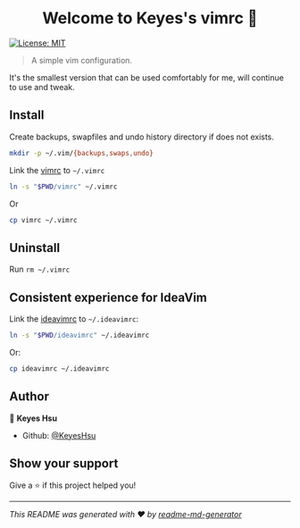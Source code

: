 <h1 align="center">Welcome to Keyes's vimrc 👋</h1>
<p>
  <a href="#" target="_blank">
    <img alt="License: MIT" src="https://img.shields.io/badge/License-MIT-yellow.svg" />
  </a>
</p>

> A simple vim configuration.

It's the smallest version that can be used comfortably for me, will continue to use and tweak.

## Install


Create backups, swapfiles and undo history directory if does not exists.

```bash
mkdir -p ~/.vim/{backups,swaps,undo}
```

Link the [vimrc](vimrc) to `~/.vimrc`

```bash
ln -s "$PWD/vimrc" ~/.vimrc
```

Or

```bash
cp vimrc ~/.vimrc
```

## Uninstall

Run `rm ~/.vimrc`

## Consistent experience for IdeaVim

Link the [ideavimrc](ideavimrc) to `~/.ideavimrc`:

```bash
ln -s "$PWD/ideavimrc" ~/.ideavimrc
```

Or:

```bash
cp ideavimrc ~/.ideavimrc
```

## Author

👤 **Keyes Hsu**

* Github: [@KeyesHsu](https://github.com/KeyesHsu)

## Show your support

Give a ⭐️ if this project helped you!


***
_This README was generated with ❤️ by [readme-md-generator](https://github.com/kefranabg/readme-md-generator)_
